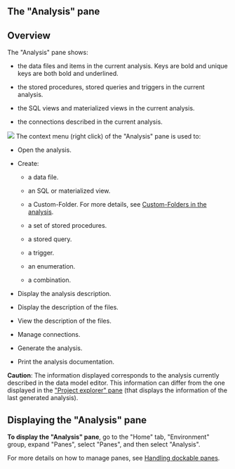 


## The "Analysis" pane
			



<a name="NOTE1"></a>
<a name="NOTE1_1"></a>


## Overview
<a name="overview_ELTTEXTE000126"></a>
The "Analysis" pane shows:

- the data files and items in the current analysis. Keys are bold and unique keys are both bold and underlined. 

- the stored procedures, stored queries and triggers in the current analysis.

- the SQL views and materialized views in the current analysis.

- the connections described in the current analysis.



![](https://doc.pcsoft.fr/en-US/images/image.awp?langid=3&name=VoletAnalyse.gif&type=thumb)
The context menu (right click) of the "Analysis" pane is used to:

- Open the analysis.

- Create: 

	- a data file.

	- an SQL or materialized view.

	- a Custom-Folder. For more details, see [Custom-Folders in the analysis](../Editeurs/2011003.md).

	- a set of stored procedures. 

	- a stored query.

	- a trigger.

	- an enumeration.

	- a combination.




- Display the analysis description. 

- Display the description of the files.

- View the description of the files.

- Manage connections. 

- Generate the analysis.

- Print the analysis documentation.




**Caution**: The information displayed corresponds to the analysis currently described in the data model editor. This information can differ from the one displayed in the ["Project explorer" pane](../Editeurs/2027029.md) (that displays the information of the last generated analysis).

<a name="NOTE2"></a>
<a name="NOTE2_1"></a>


## Displaying the "Analysis" pane
<a name="displaying_the_analysis_pane_ELTTEXTE000150"></a>
**To display the "Analysis" pane**, go to the "Home" tab, "Environment" group, expand "Panes", select "Panes", and then select "Analysis".

For more details on how to manage panes, see [Handling dockable panes](../Editeurs/2027001.md).


